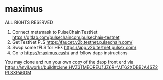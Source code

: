 # maximus

ALL RIGHTS RESERVED

1. Connect metamask to PulseChain TestNet https://gitlab.com/pulsechaincom/pulsechain-testnet
2. Get TestNet PLS https://faucet.v2b.testnet.pulsechain.com/
3. Swap some tPLS for HEX https://app.v2b.testnet.pulsex.com/
4. Go to https://maximus.cash/ and follow dapp instructions

You may clone and run your own copy of the dapp front end via
https://anvil.works/build#clone:HVZ3TMEOREUZJZ6R=VJT62XDBB2A4SZ2PLSXP46OM
